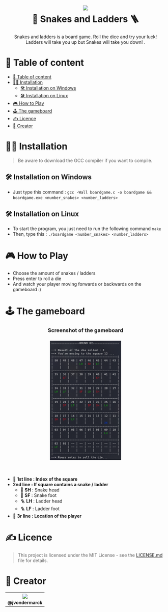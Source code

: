 <h1 align="center"><img src="https://images8.alphacoders.com/448/thumb-1920-448009.jpg" width="224px"/><br/>
  🐍 Snakes and Ladders 🪜
</h1>
<p align="center">Snakes and ladders is a board game. Roll the dice and try your luck! Ladders will take you up but Snakes will take you down! .</p>

# 📃 Table of content

- [📃 Table of content](#-table-of-content)
- [🧑‍💻 Installation](#-installation)
  - [🛠 Installation on Windows](#-installation-on-windows)
  - [🛠 Installation on Linux](#-installation-on-linux)
- [🎮 How to Play](#-how-to-play)
- [🕹️ The gameboard](#️-the-gameboard)
- [✍️ Licence](#️-licence)
- [👨 Creator](#-creator)

# 🧑‍💻 Installation

> Be aware to download the GCC compiler if you want to compile.

## 🛠 Installation on Windows

- Just type this command : `gcc -Wall boardgame.c -o boardgame && boardgame.exe <number_snakes> <number_ladders>`

## 🛠 Installation on Linux

- To start the program, you just need to run the following command `make`
- Then, type this : `./boardgame <number_snakes> <number_ladders>`

# 🎮 How to Play

- Choose the amount of snakes / ladders
- Press enter to roll a die
- And watch your player moving forwards or backwards on the gameboard :)

# 🕹️ The gameboard

<h3 align="center">Screenshot of the gameboard</h3>
<h3 align="center"><img src="assets/gameboard_1.png" width="224px"/><br/></h3><br>

- 🔢 **1st line : Index of the square**
- **2nd line : If square contains a snake / ladder**
  - 🐍 **SH** : Snake head
  - 🐍 **SF** : Snake foot
  - 🪜 **LH** : Ladder head
  - 🪜 **LF** : Ladder foot
- 📍 **3r line : Location of the player**

# ✍️ Licence

> This project is licensed under the MIT License - see the [LICENSE.md](https://github.com/dylan-power/dinosaur-exploder/blob/main/LICENSE) file for details.

# 👨 Creator

<table align="center">
  <tr>
    <th><img  src="https://avatars.githubusercontent.com/u/62793491?v=4?size=115" width="115"><br><strong>@jvondermarck</strong></th>
  </tr>
</table>
